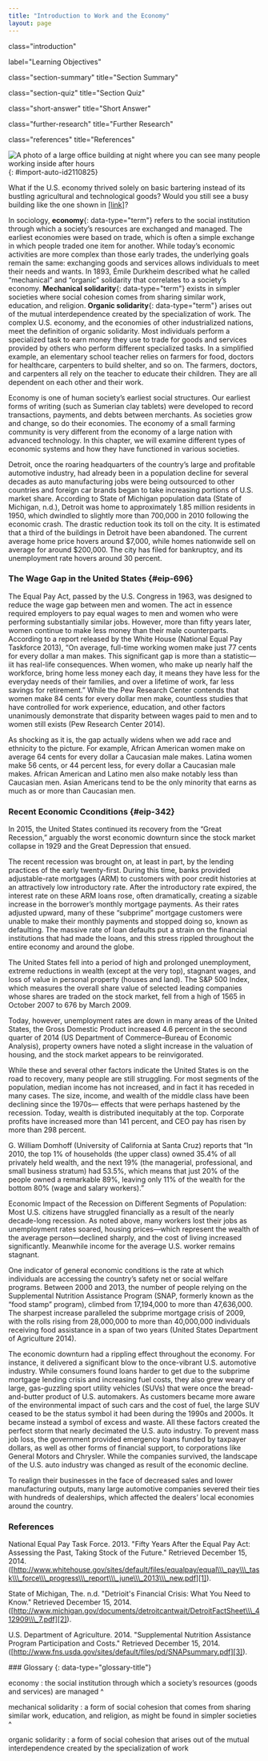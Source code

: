```yaml
---
title: "Introduction to Work and the Economy"
layout: page
---
```



<cnx-pi data-type="cnx.flag.introduction"> class="introduction" </cnx-pi>

<cnx-pi data-type="chapter-toc">label="Learning Objectives"</cnx-pi>

<cnx-pi data-type="cnx.eoc">class="section-summary" title="Section Summary"</cnx-pi>

<cnx-pi data-type="cnx.eoc">class="section-quiz" title="Section Quiz"</cnx-pi>

<cnx-pi data-type="cnx.eoc">class="short-answer" title="Short Answer"</cnx-pi>

<cnx-pi data-type="cnx.eoc">class="further-research" title="Further Research"</cnx-pi>

<cnx-pi data-type="cnx.eoc">class="references" title="References"</cnx-pi>

 ![ A photo of a large office building at night where you can see many people working inside after hours](../resources/CNX_Soc2e_Figure_18_01_001.jpg "Today, employees are working harder than ever in offices and other places of employement. (Photo courtesy of Juhan Sonin/flickr)"){: #import-auto-id2110825}

What if the U.S. economy thrived solely on basic bartering instead of its bustling agricultural and technological goods? Would you still see a busy building like the one shown in [\[link\]](#import-auto-id2110825)?

In sociology, **economy**{: data-type="term"} refers to the social institution through which a society’s resources are exchanged and managed. The earliest economies were based on trade, which is often a simple exchange in which people traded one item for another. While today’s economic activities are more complex than those early trades, the underlying goals remain the same: exchanging goods and services allows individuals to meet their needs and wants. In 1893, Émile Durkheim described what he called “mechanical” and “organic” solidarity that correlates to a society’s economy. **Mechanical solidarity**{: data-type="term"} exists in simpler societies where social cohesion comes from sharing similar work, education, and religion. **Organic solidarity**{: data-type="term"} arises out of the mutual interdependence created by the specialization of work. The complex U.S. economy, and the economies of other industrialized nations, meet the definition of organic solidarity. Most individuals perform a specialized task to earn money they use to trade for goods and services provided by others who perform different specialized tasks. In a simplified example, an elementary school teacher relies on farmers for food, doctors for healthcare, carpenters to build shelter, and so on. The farmers, doctors, and carpenters all rely on the teacher to educate their children. They are all dependent on each other and their work.

Economy is one of human society’s earliest social structures. Our earliest forms of writing (such as Sumerian clay tablets) were developed to record transactions, payments, and debts between merchants. As societies grow and change, so do their economies. The economy of a small farming community is very different from the economy of a large nation with advanced technology. In this chapter, we will examine different types of economic systems and how they have functioned in various societies.

Detroit, once the roaring headquarters of the country’s large and profitable automotive industry, had already been in a population decline for several decades as auto manufacturing jobs were being outsourced to other countries and foreign car brands began to take increasing portions of U.S. market share. According to State of Michigan population data (State of Michigan, n.d.), Detroit was home to approximately 1.85 million residents in 1950, which dwindled to slightly more than 700,000 in 2010 following the economic crash. The drastic reduction took its toll on the city. It is estimated that a third of the buildings in Detroit have been abandoned. The current average home price hovers around $7,000, while homes nationwide sell on average for around $200,000. The city has filed for bankruptcy, and its unemployment rate hovers around 30 percent.

### The Wage Gap in the United States   {#eip-696}

The Equal Pay Act, passed by the U.S. Congress in 1963, was designed to reduce the wage gap between men and women. The act in essence required employers to pay equal wages to men and women who were performing substantially similar jobs. However, more than fifty years later, women continue to make less money than their male counterparts. According to a report released by the White House (National Equal Pay Taskforce 2013), “On average, full-time working women make just 77 cents for every dollar a man makes. This significant gap is more than a statistic—iit has real-life consequences. When women, who make up nearly half the workforce, bring home less money each day, it means they have less for the everyday needs of their families, and over a lifetime of work, far less savings for retirement.” While the Pew Research Center contends that women make 84 cents for every dollar men make, countless studies that have controlled for work experience, education, and other factors unanimously demonstrate that disparity between wages paid to men and to women still exists (Pew Research Center 2014).

As shocking as it is, the gap actually widens when we add race and ethnicity to the picture. For example, African American women make on average 64 cents for every dollar a Caucasian male makes. Latina women make 56 cents, or 44 percent less, for every dollar a Caucasian male makes. African American and Latino men also make notably less than Caucasian men. Asian Americans tend to be the only minority that earns as much as or more than Caucasian men.

### Recent Economic Cconditions   {#eip-342}

In 2015, the United States continued its recovery from the “Great Recession,” arguably the worst economic downturn since the stock market collapse in 1929 and the Great Depression that ensued.

The recent recession was brought on, at least in part, by the lending practices of the early twenty-first. During this time, banks provided adjustable-rate mortgages (ARM) to customers with poor credit histories at an attractively low introductory rate. After the introductory rate expired, the interest rate on these ARM loans rose, often dramatically, creating a sizable increase in the borrower’s monthly mortgage payments. As their rates adjusted upward, many of these “subprime” mortgage customers were unable to make their monthly payments and stopped doing so, known as defaulting. The massive rate of loan defaults put a strain on the financial institutions that had made the loans, and this stress rippled throughout the entire economy and around the globe.

The United States fell into a period of high and prolonged unemployment, extreme reductions in wealth (except at the very top), stagnant wages, and loss of value in personal property (houses and land). The S&amp;P 500 Index, which measures the overall share value of selected leading companies whose shares are traded on the stock market, fell from a high of 1565 in October 2007 to 676 by March 2009.

Today, however, unemployment rates are down in many areas of the United States, the Gross Domestic Product increased 4.6 percent in the second quarter of 2014 (US Department of Commerce–Bureau of Economic Analysis), property owners have noted a slight increase in the valuation of housing, and the stock market appears to be reinvigorated.

While these and several other factors indicate the United States is on the road to recovery, many people are still struggling. For most segments of the population, median income has not increased, and in fact it has receded in many cases. The size, income, and wealth of the middle class have been declining since the 1970s— effects that were perhaps hastened by the recession. Today, wealth is distributed inequitably at the top. Corporate profits have increased more than 141 percent, and CEO pay has risen by more than 298 percent.

G. William Domhoff (University of California at Santa Cruz) reports that “In 2010, the top 1% of households (the upper class) owned 35.4% of all privately held wealth, and the next 19% (the managerial, professional, and small business stratum) had 53.5%, which means that just 20% of the people owned a remarkable 89%, leaving only 11% of the wealth for the bottom 80% (wage and salary workers).”

Economic Impact of the Recession on Different Segments of Population: Most U.S. citizens have struggled financially as a result of the nearly decade-long recession. As noted above, many workers lost their jobs as unemployment rates soared, housing prices—which represent the wealth of the average person—declined sharply, and the cost of living increased significantly. Meanwhile income for the average U.S. worker remains stagnant.

One indicator of general economic conditions is the rate at which individuals are accessing the country’s safety net or social welfare programs. Between 2000 and 2013, the number of people relying on the Supplemental Nutrition Assistance Program (SNAP, formerly known as the “food stamp” program), climbed from 17,194,000 to more than 47,636,000. The sharpest increase paralleled the subprime mortgage crisis of 2009, with the rolls rising from 28,000,000 to more than 40,000,000 individuals receiving food assistance in a span of two years (United States Department of Agriculture 2014).

The economic downturn had a rippling effect throughout the economy. For instance, it delivered a significant blow to the once-vibrant U.S. automotive industry. While consumers found loans harder to get due to the subprime mortgage lending crisis and increasing fuel costs, they also grew weary of large, gas-guzzling sport utility vehicles (SUVs) that were once the bread-and-butter product of U.S. automakers. As customers became more aware of the environmental impact of such cars and the cost of fuel, the large SUV ceased to be the status symbol it had been during the 1990s and 2000s. It became instead a symbol of excess and waste. All these factors created the perfect storm that nearly decimated the U.S. auto industry. To prevent mass job loss, the government provided emergency loans funded by taxpayer dollars, as well as other forms of financial support, to corporations like General Motors and Chrysler. While the companies survived, the landscape of the U.S. auto industry was changed as result of the economic decline.

To realign their businesses in the face of decreased sales and lower manufacturing outputs, many large automotive companies severed their ties with hundreds of dealerships, which affected the dealers’ local economies around the country.

### References

National Equal Pay Task Force. 2013. \"Fifty Years After the Equal Pay Act: Assessing the Past, Taking Stock of the Future.\" Retrieved December 15, 2014. ([http://www.whitehouse.gov/sites/default/files/equalpay/equal\\\_pay\\\_task\\\_force\\\_progress\\\_report\\\_june\\\_2013\\\_new.pdf][1]).

State of Michigan, The. n.d. \"Detrioit\'s Financial Crisis: What You Need to Know.\" Retrieved December 15, 2014. ([http://www.michigan.gov/documents/detroitcantwait/DetroitFactSheet\\\_412909\\\_7.pdf][2]).

U.S. Department of Agriculture. 2014. \"Supplemental Nutrition Assistance Program Participation and Costs.\" Retrieved December 15, 2014. ([http://www.fns.usda.gov/sites/default/files/pd/SNAPsummary.pdf][3]).

<div data-type="glossary" markdown="1">
### Glossary
{: data-type="glossary-title"}

economy
: the social institution through which a society’s resources (goods and services) are managed
^

mechanical solidarity
: a form of social cohesion that comes from sharing similar work, education, and religion, as might be found in simpler societies
^

organic solidarity
: a form of social cohesion that arises out of the mutual interdependence created by the specialization of work

</div>



[1]: http://www.whitehouse.gov/sites/default/files/equalpay/equal_pay_task_force_progress_report_june_2013_new.pdf
[2]: http://www.michigan.gov/documents/detroitcantwait/DetroitFactSheet_412909_7.pdf
[3]: http://www.fns.usda.gov/sites/default/files/pd/SNAPsummary.pdf
